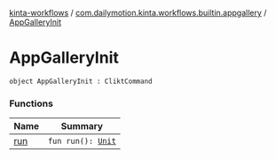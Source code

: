 [kinta-workflows](../../index.md) / [com.dailymotion.kinta.workflows.builtin.appgallery](../index.md) / [AppGalleryInit](./index.md)

# AppGalleryInit

`object AppGalleryInit : CliktCommand`

### Functions

| Name | Summary |
|---|---|
| [run](run.md) | `fun run(): `[`Unit`](https://kotlinlang.org/api/latest/jvm/stdlib/kotlin/-unit/index.html) |
